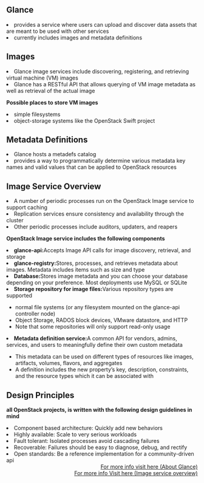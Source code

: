 Glance
--------------
<li>provides a service where users can upload and discover data assets that are meant to be used with other services</li>
<li>currently includes images and metadata definitions</li>

Images
-------------
<li>Glance image services include discovering, registering, and retrieving virtual machine (VM) images</li>
<li>Glance has a RESTful API that allows querying of VM image metadata as well as retrieval of the actual image</li>

<b>Possible places to store VM images</b>
<li>simple filesystems</li>
<li>object-storage systems like the OpenStack Swift project</li>

Metadata Definitions
------------------------
<li>Glance hosts a metadefs catalog</li>
<li>provides a way to programmatically determine various metadata key names and valid values that can be applied to OpenStack resources</li>

Image Service Overview
-------------------------
<li>A number of periodic processes run on the OpenStack Image service to support caching</li>
<li>Replication services ensure consistency and availability through the cluster</li>
<li>Other periodic processes include auditors, updaters, and reapers</li>

<b>OpenStack Image service includes the following components</b>
<li><b>glance-api:</b>Accepts Image API calls for image discovery, retrieval, and storage</li>
<li><b>glance-registry:</b>Stores, processes, and retrieves metadata about images. Metadata includes items such as size and type</li>
<li><b>Database:</b>Stores image metadata and you can choose your database depending on your preference. Most deployments use MySQL or SQLite</li>
<li><b>Storage repository for image files:</b>Various repository types are supported</li>
  <ul>
    <li>normal file systems (or any filesystem mounted on the glance-api controller node)</li>
    <li>Object Storage, RADOS block devices, VMware datastore, and HTTP</li>
    <li>Note that some repositories will only support read-only usage</li>
  </ul>
<li><b>Metadata definition service:</b>A common API for vendors, admins, services, and users to meaningfully define their own custom metadata</li> 
  <ul>
    <li>This metadata can be used on different types of resources like images, artifacts, volumes, flavors, and aggregates</li>
    <li>A definition includes the new property’s key, description, constraints, and the resource types which it can be associated with</li>
  </ul>
  
Design Principles
-----------------
<b>all OpenStack projects, is written with the following design guidelines in mind</b>
<li>Component based architecture: Quickly add new behaviors</li>
<li>Highly available: Scale to very serious workloads</li>
<li>Fault tolerant: Isolated processes avoid cascading failures</li>
<li>Recoverable: Failures should be easy to diagnose, debug, and rectify</li>
<li>Open standards: Be a reference implementation for a community-driven api</li>
<div align="right">
<a href="https://docs.openstack.org/glance/latest/">For more info visit here (About Glance)</a><br>
<a href="https://docs.openstack.org/newton/install-guide-rdo/common/get-started-image-service.html">For more info Visit here (Image service overview) </a>
</div>

